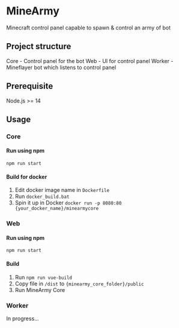 # MineArmy
Minecraft control panel capable to spawn & control an army of bot

## Project structure
Core - Control panel for the bot
Web - UI for control panel
Worker - Mineflayer bot which listens to control panel

## Prerequisite
Node.js >= 14

## Usage
### Core
#### Run using npm
`npm run start`
#### Build for docker
1. Edit docker image name in `Dockerfile`
2. Run `docker_build.bat`
3. Spin it up in Docker `docker run -p 8080:80 {your_docker_name}/minearmycore`

### Web
#### Run using npm
`npm run start`
#### Build
1. Run `npm run vue-build`
2. Copy file in `/dist` to `{minearmy_core_folder}/public`
3. Run MineArmy Core

### Worker
In progress...
